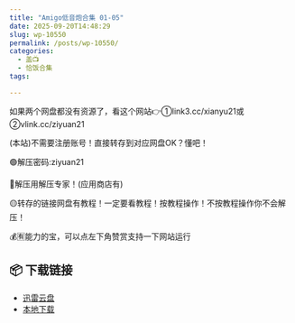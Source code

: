 ```yaml
---
title: "Amigo低音炮合集 01-05"
date: 2025-09-20T14:48:29
slug: wp-10550
permalink: /posts/wp-10550/
categories:
  - 盖📺
  - 恰饭合集
tags:

---
```


如果两个网盘都没有资源了，看这个网站👉①link3.cc/xianyu21或②vlink.cc/ziyuan21

(本站)不需要注册账号！直接转存到对应网盘OK？懂吧！

🟢解压密码:ziyuan21

🔵解压用解压专家！(应用商店有)

🟡转存的链接网盘有教程！一定要看教程！按教程操作！不按教程操作你不会解压！

💰🈶能力的宝，可以点左下角赞赏支持一下网站运行

## 📦 下载链接
- [迅雷云盘](https://blziyuan21.com/pay-download/10550?key=ba58a83e4b&down_id=0)
- [本地下载](https://blziyuan21.com/pay-download/10550?key=ba58a83e4b&down_id=1)

